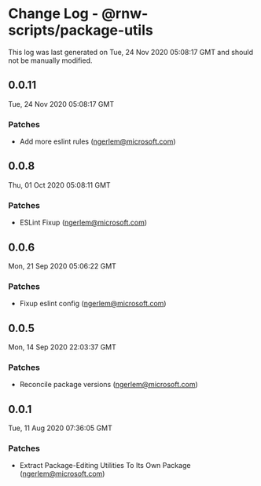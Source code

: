 # Change Log - @rnw-scripts/package-utils

This log was last generated on Tue, 24 Nov 2020 05:08:17 GMT and should not be manually modified.

<!-- Start content -->

## 0.0.11

Tue, 24 Nov 2020 05:08:17 GMT

### Patches

- Add more eslint rules (ngerlem@microsoft.com)

## 0.0.8

Thu, 01 Oct 2020 05:08:11 GMT

### Patches

- ESLint Fixup (ngerlem@microsoft.com)

## 0.0.6

Mon, 21 Sep 2020 05:06:22 GMT

### Patches

- Fixup eslint config (ngerlem@microsoft.com)

## 0.0.5

Mon, 14 Sep 2020 22:03:37 GMT

### Patches

- Reconcile package versions (ngerlem@microsoft.com)

## 0.0.1

Tue, 11 Aug 2020 07:36:05 GMT

### Patches

- Extract Package-Editing Utilities To Its Own Package (ngerlem@microsoft.com)
